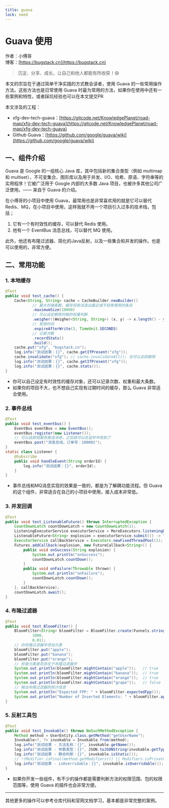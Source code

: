 ```yaml
---
title: guava
lock: need
---
```


# Guava 使用

作者：小傅哥
<br/>博客：[https://bugstack.cn](https://bugstack.cn)

> 沉淀、分享、成长，让自己和他人都能有所收获！😄

本文的宗旨在于通过简单干净实践的方式教会读者，使用 Guava 的一些常用操作方法。这些方法也是日常使用 Guava 时最为常用的方法，如果你在使用中还有一些案例和特性，或者踩坑经验也可以在本文提交PR

本文涉及的工程：

- xfg-dev-tech-guava：[https://gitcode.net/KnowledgePlanet/road-map/xfg-dev-tech-guava](https://gitcode.net/KnowledgePlanet/road-map/xfg-dev-tech-guava)
- Github Guava：[https://github.com/google/guava/wiki](https://github.com/google/guava/wiki)

## 一、组件介绍

Guava 是 Google 的一组核心 Java 库，其中包括新的集合类型（例如 multimap 和 multiset）、不可变集合、图形库以及用于并发、I/O、哈希、原语、字符串等的实用程序！它被广泛用于 Google 内部的大多数 Java 项目，也被许多其他公司广泛使用。—— 来自于 Guava 的介绍。

在小傅哥的小项目中使用 Guava，最常用也是非常喜欢用的就是它可以替代 Redis、MQ，在小项目中使用，这样我就不用一个项目引入过多的技术栈，包括；
1. 它有一个有时效性的缓存，可以替代 Redis 使用。
2. 他有一个 EventBus 消息总线，可以替代 MQ 使用。

此外，他还有布隆过滤器、简化的Java反射，以及一些集合和并发的操作。也是可以使用的，非常方便。

## 二、常用功能

### 1. 本地缓存

```java
@Test
public void test_cache() {
    Cache<String, String> cache = CacheBuilder.newBuilder()
            // 最大存储条数，缓存将尝试逐出最近或不经常使用的条目
            .maximumSize(10000)
            // 可以设定删除时候的权重判断
            .weigher((Weigher<String, String>) (x, y) -> x.length() - y.length())
            // 有效时间
            .expireAfterWrite(3, TimeUnit.SECONDS)
            // 记录次数
            .recordStats()
            .build();
    cache.put("xfg", "bugstack.cn");
    log.info("测试结果：{}", cache.getIfPresent("xfg"));
    cache.invalidate("xfg"); // cache.invalidateAll(); 也可以全部删除
    log.info("测试结果：{}", cache.getIfPresent("xfg"));
    log.info("测试结果：{}", cache.stats());
}
```

- 你可以自己设定有时效性的缓存对象，还可以记录次数、权重和最大条数。
- 如果你的项目不大，也不想自己实现有过期时间的缓存，那么 Guava 非常适合使用。

### 2. 事件总线

```java
@Test
public void test_eventbus() {
    EventBus eventBus = new EventBus();
    eventBus.register(new Listener());
    // 可以由其他服务推送消息，之后就可以在监听中收到了
    eventBus.post("消息总线，订单号：100001");
}
static class Listener {
    @Subscribe
    public void handleEvent(String orderId) {
        log.info("测试结果：{}", orderId);
    }
}
```

- 事件总线和MQ消息实现的效果是一致的，都是为了解耦功能流程。但 Guava 的这个组件，非常适合在自己的小项目中使用，接入成本非常低。

### 3. 并发回调

```java
@Test
public void test_ListenableFuture() throws InterruptedException {
    CountDownLatch countDownLatch = new CountDownLatch(1);
    ListeningExecutorService executorService = MoreExecutors.listeningDecorator(Executors.newFixedThreadPool(10));
    ListenableFuture<String> explosion = executorService.submit(() -> "finished");
    ExecutorService callBackService = Executors.newFixedThreadPool(1);
    Futures.addCallback(explosion, new FutureCallback<String>() {
        public void onSuccess(String explosion) {
            System.out.println("onSuccess");
            countDownLatch.countDown();
        }
        public void onFailure(Throwable thrown) {
            System.out.println("onFailure");
            countDownLatch.countDown();
        }
    }, callBackService);
    countDownLatch.await();
}
```

### 4. 布隆过滤器

```java
@Test
public void test_BloomFilter() {
    BloomFilter<String> bloomFilter = BloomFilter.create(Funnels.stringFunnel(Charset.defaultCharset()),
            1000,
            0.01);
    // 向布隆过滤器中添加元素
    bloomFilter.put("apple");
    bloomFilter.put("banana");
    bloomFilter.put("orange");
    // 检查元素是否存在于布隆过滤器中
    System.out.println(bloomFilter.mightContain("apple"));   // true
    System.out.println(bloomFilter.mightContain("banana"));  // true
    System.out.println(bloomFilter.mightContain("orange"));  // true
    System.out.println(bloomFilter.mightContain("grape"));   // false
    // 输出布隆过滤器的统计信息
    System.out.println("Expected FPP: " + bloomFilter.expectedFpp());
    System.out.println("Number of Inserted Elements: " + bloomFilter.approximateElementCount());
}
```

### 5. 反射工具包

```java
@Test
public void test_Invokable() throws NoSuchMethodException {
    Method method = UserEntity.class.getMethod("getUserName");
    Invokable<?, ?> invokable = Invokable.from(method);
    log.info("测试结果 - 方法名称：{}", invokable.getName());
    log.info("测试结果 - 参数类型：{}", JSON.toJSONString(invokable.getTypeParameters()));
    log.info("测试结果 - 静态判断：{}", invokable.isStatic());
    // !(Modifier.isFinal(method.getModifiers()) || Modifiers.isPrivate(method.getModifiers()) || Modifiers.isStatic(method.getModifiers()) || Modifiers.isFinal(method.getDeclaringClass().getModifiers()))
    log.info("测试结果 - isOverridable：{}", invokable.isOverridable());
}
```

- 如果你开发一些组件，有不少的操作都是需要判断方法的权限范围、包的权限范围等，使用 Guava 的插件也会非常方便。

--- 

其他更多的操作可以参考仓库代码和官网文档学习，基本都是非常完整的案例。
